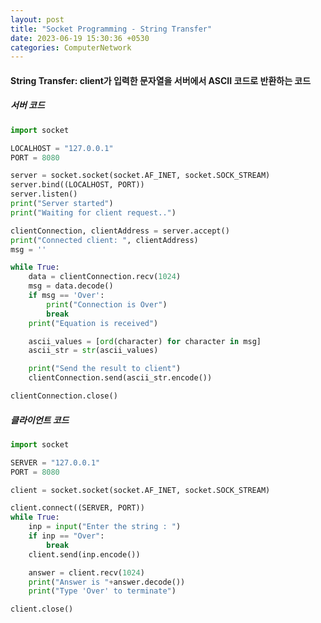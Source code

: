 ```yaml
---
layout: post
title: "Socket Programming - String Transfer"
date: 2023-06-19 15:30:36 +0530
categories: ComputerNetwork
---
```


<!-- prettier-ignore-start -->

#### String Transfer: client가 입력한 문자열을 서버에서 ASCII 코드로 반환하는 코드
##### 서버 코드

<!-- prettier-ignore-end -->

```python
import socket

LOCALHOST = "127.0.0.1"
PORT = 8080

server = socket.socket(socket.AF_INET, socket.SOCK_STREAM)
server.bind((LOCALHOST, PORT))
server.listen()
print("Server started")
print("Waiting for client request..")

clientConnection, clientAddress = server.accept()
print("Connected client: ", clientAddress)
msg = ''

while True:
    data = clientConnection.recv(1024)
    msg = data.decode()
    if msg == 'Over':
        print("Connection is Over")
        break
    print("Equation is received")

    ascii_values = [ord(character) for character in msg]
    ascii_str = str(ascii_values)

    print("Send the result to client")
    clientConnection.send(ascii_str.encode())

clientConnection.close()
```

<!-- prettier-ignore-start -->

##### 클라이언트 코드

<!-- prettier-ignore-end -->

```python
import socket

SERVER = "127.0.0.1"
PORT = 8080

client = socket.socket(socket.AF_INET, socket.SOCK_STREAM)

client.connect((SERVER, PORT))
while True:
    inp = input("Enter the string : ")
    if inp == "Over":
        break
    client.send(inp.encode())

    answer = client.recv(1024)
    print("Answer is "+answer.decode())
    print("Type 'Over' to terminate")

client.close()
```

